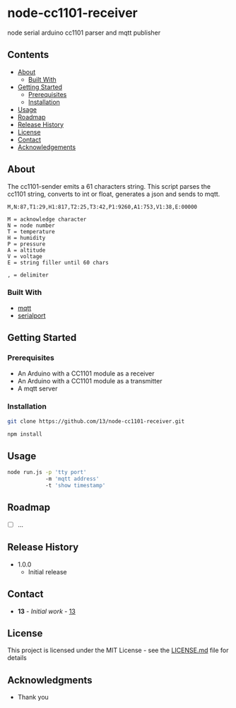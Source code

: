 # node-cc1101-receiver

node serial arduino cc1101 parser and mqtt publisher

## Contents

 * [About](#about)
   * [Built With](#built-with)
 * [Getting Started](#getting-started)
   * [Prerequisites](#prerequisites)
   * [Installation](#installation)
 * [Usage](#usage)
 * [Roadmap](#roadmap)
 * [Release History](#release-history)
 * [License](#license)
 * [Contact](#contact)
 * [Acknowledgements](#acknowledgements)

## About

The cc1101-sender emits a 61 characters string.
This script parses the cc1101 string, converts to int or float, generates a json and sends to mqtt.

```
M,N:87,T1:29,H1:817,T2:25,T3:42,P1:9260,A1:753,V1:38,E:00000
```

```
M = acknowledge character
N = node number
T = temperature
H = humidity
P = pressure
A = altitude
V = voltage
E = string filler until 60 chars

, = delimiter
```

### Built With

* [mqtt](https://github.com/mqttjs/MQTT.js)
* [serialport](https://github.com/serialport/node-serialport)

## Getting Started

### Prerequisites

* An Arduino with a CC1101 module as a receiver
* An Arduino with a CC1101 module as a transmitter
* A mqtt server

### Installation

```sh
git clone https://github.com/13/node-cc1101-receiver.git

npm install
```

## Usage

```sh
node run.js -p 'tty port'
            -m 'mqtt address'
            -t 'show timestamp'
```
 
## Roadmap

- [ ] ...

## Release History

* 1.0.0
    * Initial release

## Contact

* **13** - *Initial work* - [13](https://github.com/13)

## License

This project is licensed under the MIT License - see the [LICENSE.md](LICENSE.md) file for details

## Acknowledgments

* Thank you
